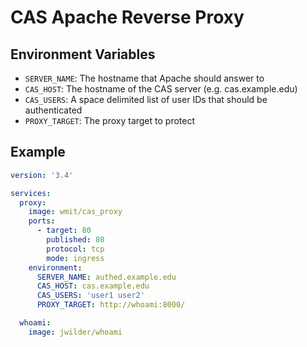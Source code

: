 CAS Apache Reverse Proxy
========================

## Environment Variables

- `SERVER_NAME`: The hostname that Apache should answer to
- `CAS_HOST`: The hostname of the CAS server (e.g. cas.example.edu)
- `CAS_USERS`: A space delimited list of user IDs that should be authenticated
- `PROXY_TARGET`: The proxy target to protect

## Example
```yaml
version: '3.4'

services:
  proxy:
    image: wmit/cas_proxy
    ports:
      - target: 80
        published: 80
        protocol: tcp
        mode: ingress
    environment:
      SERVER_NAME: authed.example.edu
      CAS_HOST: cas.example.edu
      CAS_USERS: 'user1 user2'
      PROXY_TARGET: http://whoami:8000/

  whoami:
    image: jwilder/whoami
```
